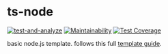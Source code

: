 # ts-node

[![test-and-analyze](https://github.com/mkvlrn/ts-node/actions/workflows/test-and-analyze.yml/badge.svg)](https://github.com/mkvlrn/ts-node/actions/workflows/test-and-analyze.yml) [![Maintainability](https://api.codeclimate.com/v1/badges/9f2316d25f7b92b7b365/maintainability)](https://codeclimate.com/github/mkvlrn/ts-node/maintainability) [![Test Coverage](https://api.codeclimate.com/v1/badges/9f2316d25f7b92b7b365/test_coverage)](https://codeclimate.com/github/mkvlrn/ts-node/test_coverage)

basic node.js template. follows this full [template guide](https://github.com/mkvlrn/typescript-templates).
